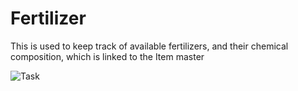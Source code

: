 # Fertilizer

This is used to keep track of available fertilizers, and their chemical composition, which is linked to the Item master

<img class="screenshot" alt="Task" src="/home/coding_coffee/Work/frappe-bench/apps/erpnext/erpnext/docs/assets/img/agriculture/diseases_and_fertilizer/fertilizer.png">